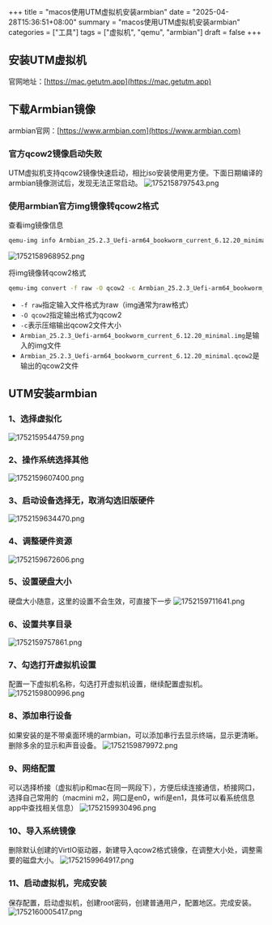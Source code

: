 +++
title = "macos使用UTM虚拟机安装armbian"
date = "2025-04-28T15:36:51+08:00"
summary = "macos使用UTM虚拟机安装armbian"
categories = ["工具"]
tags = ["虚拟机", "qemu", "armbian"]
draft = false
+++

## 安装UTM虚拟机

官网地址：[https://mac.getutm.app](https://mac.getutm.app)

## 下载Armbian镜像

armbian官网：[https://www.armbian.com](https://www.armbian.com)

### 官方qcow2镜像启动失败

UTM虚拟机支持qcow2镜像快速启动，相比iso安装使用更方便。下面日期编译的armbian镜像测试后，发现无法正常启动。
![1752158797543.png](https://img.617495.xyz/2025/07/10/686fd2509b9c3.png)
### 使用armbian官方img镜像转qcow2格式
查看img镜像信息
```bash
qemu-img info Armbian_25.2.3_Uefi-arm64_bookworm_current_6.12.20_minimal.img
```
![1752158968952.png](https://img.617495.xyz/2025/07/10/686fd2faba1df.png)

将img镜像转qcow2格式
```bash
qemu-img convert -f raw -O qcow2 -c Armbian_25.2.3_Uefi-arm64_bookworm_current_6.12.20_minimal.img Armbian_25.2.3_Uefi-arm64_bookworm_current_6.12.20_minimal.qcow2
```
- `-f raw`指定输入文件格式为raw（img通常为raw格式）
- `-O qcow2`指定输出格式为qcow2
- `-c`表示压缩输出qcow2文件大小
- `Armbian_25.2.3_Uefi-arm64_bookworm_current_6.12.20_minimal.img`是输入的img文件
- `Armbian_25.2.3_Uefi-arm64_bookworm_current_6.12.20_minimal.qcow2`是输出的qcow2文件

## UTM安装armbian
### 1、选择虚拟化
![1752159544759.png](https://img.617495.xyz/2025/07/10/686fd539c3617.png)
### 2、操作系统选择其他
![1752159607400.png](https://img.617495.xyz/2025/07/10/686fd5789ef37.png)
### 3、启动设备选择无，取消勾选旧版硬件
![1752159634470.png](https://img.617495.xyz/2025/07/10/686fd5940cd7a.png)
### 4、调整硬件资源
![1752159672606.png](https://img.617495.xyz/2025/07/10/686fd5ba8bcdc.png)
### 5、设置硬盘大小
硬盘大小随意，这里的设置不会生效，可直接下一步
![1752159711641.png](https://img.617495.xyz/2025/07/10/686fd5e0aab1e.png)
### 6、设置共享目录
![1752159757861.png](https://img.617495.xyz/2025/07/10/686fd60ec7b13.png)
### 7、勾选打开虚拟机设置
配置一下虚拟机名称，勾选打开虚拟机设置，继续配置虚拟机。
![1752159800996.png](https://img.617495.xyz/2025/07/10/686fd63a26c4e.png)
### 8、添加串行设备
如果安装的是不带桌面环境的armbian，可以添加串行去显示终端，显示更清晰。删除多余的显示和声音设备。
![1752159879972.png](https://img.617495.xyz/2025/07/10/686fd68986f6d.png)
### 9、网络配置
可以选择桥接（虚拟机ip和mac在同一网段下），方便后续连接通信，桥接网口，选择自己常用的（macmini m2，网口是en0，wifi是en1，具体可以看系统信息app中查找相关信息）
![1752159930496.png](https://img.617495.xyz/2025/07/10/686fd6bc1e44e.png)
### 10、导入系统镜像
删除默认创建的VirtIO驱动器，新建导入qcow2格式镜像，在调整大小处，调整需要的磁盘大小。
![1752159964917.png](https://img.617495.xyz/2025/07/10/686fd6df1271c.png)
### 11、启动虚拟机，完成安装
保存配置，启动虚拟机，创建root密码，创建普通用户，配置地区。完成安装。
![1752160005417.png](https://img.617495.xyz/2025/07/10/686fd70679af4.png)
